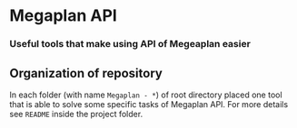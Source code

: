 # Megaplan API

### Useful tools that make using API of Megeaplan easier

## Organization of repository

In each folder (with name `Megaplan - *`) of root directory placed one tool that is able to solve
some specific tasks of Megaplan API. 
For more details see `README` inside the project folder.